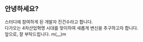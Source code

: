 안녕하세요?  
---
스터디에 참여하게 된 개발자 진건수라고 합니다.  
다가오는 4차산업혁명 시대를 맞이하여 새롭게 변신을 추구하고자 합니다.  
앞으로, 잘 부탁드립니다. m(__)m
